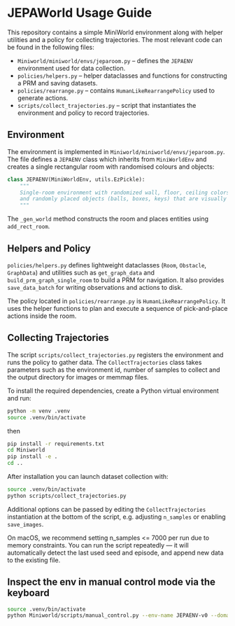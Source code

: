 # JEPAWorld Usage Guide

This repository contains a simple MiniWorld environment along with helper utilities and a policy for collecting
trajectories. The most relevant code can be found in the following files:

- `Miniworld/miniworld/envs/jeparoom.py` – defines the `JEPAENV` environment used for data collection.
- `policies/helpers.py` – helper dataclasses and functions for constructing a PRM and saving datasets.
- `policies/rearrange.py` – contains `HumanLikeRearrangePolicy` used to generate actions.
- `scripts/collect_trajectories.py` – script that instantiates the environment and policy to record trajectories.

## Environment

The environment is implemented in `Miniworld/miniworld/envs/jeparoom.py`. The file defines a `JEPAENV` class
which inherits from `MiniWorldEnv` and creates a single rectangular room with randomised colours and
objects:

```python
class JEPAENV(MiniWorldEnv, utils.EzPickle):
    """
    Single-room environment with randomized wall, floor, ceiling colors,
    and randomly placed objects (balls, boxes, keys) that are visually distinguishable.
    """
```

The `_gen_world` method constructs the room and places entities using `add_rect_room`.

## Helpers and Policy

`policies/helpers.py` defines lightweight dataclasses (`Room`, `Obstacle`, `GraphData`) and utilities such as
`get_graph_data` and `build_prm_graph_single_room` to build a PRM for navigation. It also provides
`save_data_batch` for writing observations and actions to disk.

The policy located in `policies/rearrange.py` is `HumanLikeRearrangePolicy`. It uses the helper functions to
plan and execute a sequence of pick-and-place actions inside the room.

## Collecting Trajectories

The script `scripts/collect_trajectories.py` registers the environment and runs the policy to gather data. The
`CollectTrajectories` class takes parameters such as the environment id, number of samples to collect and the
output directory for images or memmap files.

To install the required dependencies, create a Python virtual environment and run:

```bash
python -m venv .venv
source .venv/bin/activate  
```
then
```bash
pip install -r requirements.txt
cd Miniworld
pip install -e .
cd ..
```

After installation you can launch dataset collection with:

```bash
source .venv/bin/activate  
python scripts/collect_trajectories.py
```

Additional options can be passed by editing the `CollectTrajectories` instantiation at the bottom of the
script, e.g. adjusting `n_samples` or enabling `save_images`.

On macOS, we recommend setting n_samples <= 7000 per run due to memory constraints. You can run the script repeatedly — it will automatically detect the last used seed and episode, and append new data to the existing file. 

## Inspect the env in manual control mode via the keyboard 

```bash
source .venv/bin/activate  
python Miniworld/scripts/manual_control.py --env-name JEPAENV-v0 --domain-rand
```